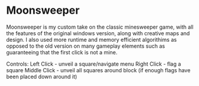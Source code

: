 # Moonsweeper
Moonsweeper is my custom take on the classic minesweeper game, with all the features of the original windows version, along with creative maps and design. I also used more runtime and memory efficient algorithims as opposed to the old version on many gameplay elements such as guaranteeing that the first click is not a mine.

Controls:
Left Click - unveil a square/navigate menu
Right Click - flag a square
Middle Click - unveil all squares around block (if enough flags have been placed down around it)

